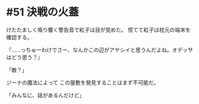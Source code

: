 # #51 決戦の火蓋
けたたましく鳴り響く警告音で紅子は目が覚めた。
慌てて紅子は枕元の端末を確認する。



『……っちゅーわけでさー、なんかこの辺がアヤシイと思うんだよね。オデッサはどう思う？』


「敵？」

ジーナの魔法によって
この屋敷を発見することはまず不可能だ。





「みんなに、話があるんだけど」